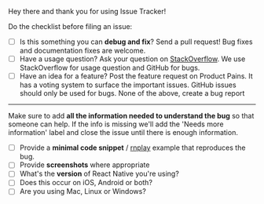 Hey there and thank you for using Issue Tracker!

Do the checklist before filing an issue:
- [ ] Is this something you can **debug and fix**? Send a pull request! Bug fixes and documentation fixes are welcome.
- [ ] Have a usage question? Ask your question on [StackOverflow](http://stackoverflow.com). We use StackOverflow for usage question and GitHub for bugs.
- [ ] Have an idea for a feature? Post the feature request on Product Pains. It has a voting system to surface the important issues. GitHub issues should only be used for bugs.
None of the above, create a bug report
------------------------------------------------------------------
Make sure to add **all the information needed to understand the bug** so that someone can help. If the info is missing we'll add the 'Needs more information' label and close the issue until there is enough information.
- [ ] Provide a **minimal code snippet** / [rnplay](https://rnplay.org/) example that reproduces the bug.
- [ ] Provide **screenshots** where appropriate
- [ ] What's the **version** of React Native you're using?
- [ ] Does this occur on iOS, Android or both?
- [ ] Are you using Mac, Linux or Windows?